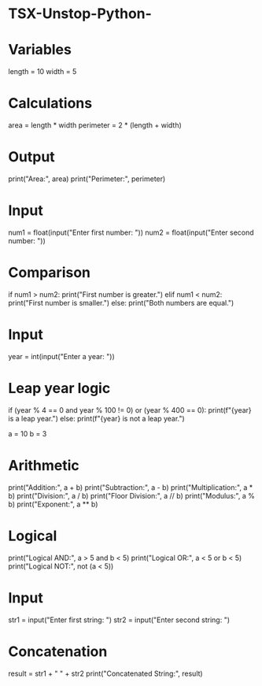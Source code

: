 # TSX-Unstop-Python-
# Variables
length = 10
width = 5

# Calculations
area = length * width
perimeter = 2 * (length + width)

# Output
print("Area:", area)
print("Perimeter:", perimeter)

# Input
num1 = float(input("Enter first number: "))
num2 = float(input("Enter second number: "))

# Comparison
if num1 > num2:
    print("First number is greater.")
elif num1 < num2:
    print("First number is smaller.")
else:
    print("Both numbers are equal.")

# Input
year = int(input("Enter a year: "))

# Leap year logic
if (year % 4 == 0 and year % 100 != 0) or (year % 400 == 0):
    print(f"{year} is a leap year.")
else:
    print(f"{year} is not a leap year.")

a = 10
b = 3

# Arithmetic
print("Addition:", a + b)
print("Subtraction:", a - b)
print("Multiplication:", a * b)
print("Division:", a / b)
print("Floor Division:", a // b)
print("Modulus:", a % b)
print("Exponent:", a ** b)

# Logical
print("Logical AND:", a > 5 and b < 5)
print("Logical OR:", a < 5 or b < 5)
print("Logical NOT:", not (a < 5))

# Input
str1 = input("Enter first string: ")
str2 = input("Enter second string: ")

# Concatenation
result = str1 + " " + str2
print("Concatenated String:", result)
